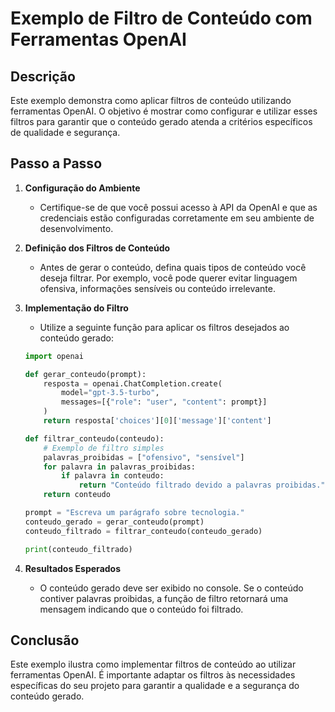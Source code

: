 # Exemplo de Filtro de Conteúdo com Ferramentas OpenAI

## Descrição
Este exemplo demonstra como aplicar filtros de conteúdo utilizando ferramentas OpenAI. O objetivo é mostrar como configurar e utilizar esses filtros para garantir que o conteúdo gerado atenda a critérios específicos de qualidade e segurança.

## Passo a Passo

1. **Configuração do Ambiente**
   - Certifique-se de que você possui acesso à API da OpenAI e que as credenciais estão configuradas corretamente em seu ambiente de desenvolvimento.

2. **Definição dos Filtros de Conteúdo**
   - Antes de gerar o conteúdo, defina quais tipos de conteúdo você deseja filtrar. Por exemplo, você pode querer evitar linguagem ofensiva, informações sensíveis ou conteúdo irrelevante.

3. **Implementação do Filtro**
   - Utilize a seguinte função para aplicar os filtros desejados ao conteúdo gerado:

   ```python
   import openai

   def gerar_conteudo(prompt):
       resposta = openai.ChatCompletion.create(
           model="gpt-3.5-turbo",
           messages=[{"role": "user", "content": prompt}]
       )
       return resposta['choices'][0]['message']['content']

   def filtrar_conteudo(conteudo):
       # Exemplo de filtro simples
       palavras_proibidas = ["ofensivo", "sensível"]
       for palavra in palavras_proibidas:
           if palavra in conteudo:
               return "Conteúdo filtrado devido a palavras proibidas."
       return conteudo

   prompt = "Escreva um parágrafo sobre tecnologia."
   conteudo_gerado = gerar_conteudo(prompt)
   conteudo_filtrado = filtrar_conteudo(conteudo_gerado)

   print(conteudo_filtrado)
   ```

4. **Resultados Esperados**
   - O conteúdo gerado deve ser exibido no console. Se o conteúdo contiver palavras proibidas, a função de filtro retornará uma mensagem indicando que o conteúdo foi filtrado.

## Conclusão
Este exemplo ilustra como implementar filtros de conteúdo ao utilizar ferramentas OpenAI. É importante adaptar os filtros às necessidades específicas do seu projeto para garantir a qualidade e a segurança do conteúdo gerado.